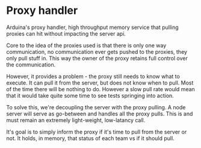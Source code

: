 # Proxy handler
Arduina's proxy handler, high throughput memory service that pulling proxies can hit without impacting the server api.

Core to the idea of the proxies used is that there is only one way communication, no communication ever gets pushed to the proxies, they only pull stuff in. This way the owner of the proxy retains full control over the communication.

However, it provides a problem - the proxy still needs to know what to execute. It can pull it from the server, but does not know when to pull. Most of the time there will be nothing to do. However a slow pull rate would mean that it would take quite some time to see tests springing into action. 

To solve this, we're decoupling the server with the proxy pulling. A node server will serve as go-between and handles all the proxy pulls. This is and must remain an extremely light-weight, low-latancy call. 

It's goal is to simply inform the proxy if it's time to pull from the server or not. It holds, in memory, that status of each team vs if it should pull. 
